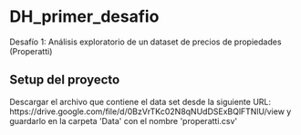 # DH_primer_desafio
Desafío 1: Análisis exploratorio de un dataset de precios de propiedades (Properatti)

<h2>Setup del proyecto</h2>
Descargar el archivo que contiene el data set desde la siguiente URL: https://drive.google.com/file/d/0BzVrTKc02N8qNUdDSExBQlFTNlU/view y guardarlo en la carpeta 'Data' con el nombre 'properatti.csv'
